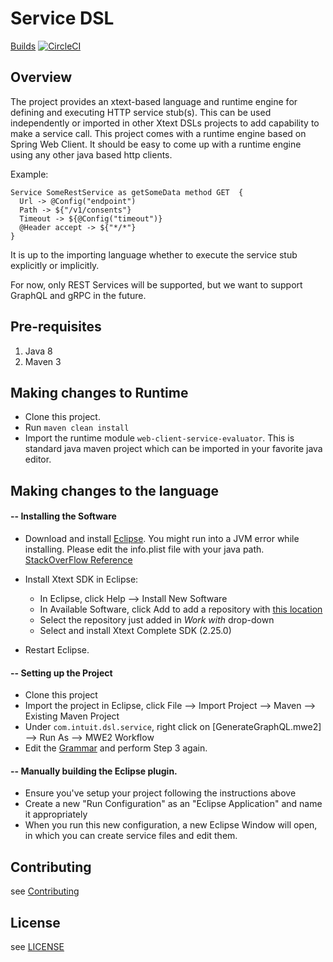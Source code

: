 # Service DSL

[Builds](https://app.circleci.com/pipelines/github/graph-quilt/xtext-service-dsl) [![CircleCI](https://circleci.com/gh/graph-quilt/xtext-service-dsl/tree/master.svg?style=shield)](https://app.circleci.com/pipelines/github/graph-quilt/xtext-service-dsl)

## Overview

The project provides an xtext-based language and runtime engine for defining and executing HTTP service stub(s).  This can be used independently or imported in other Xtext DSLs projects to add capability to make a service call. This project comes with a runtime engine based on Spring Web Client. It should be easy to come up with a runtime engine using any other java based http clients.

Example:

```
Service SomeRestService as getSomeData method GET  {
  Url -> @Config("endpoint")
  Path -> ${"/v1/consents"}
  Timeout -> ${@Config("timeout")}
  @Header accept -> ${"*/*"}
}
```

It is up to the importing language whether to execute the service stub explicitly or implicitly.  

For now, only REST Services will be supported, but we want to support GraphQL and gRPC in the future.

## Pre-requisites

1. Java 8
2. Maven 3

## Making changes to Runtime

* Clone this project.
* Run `maven clean install`
* Import the runtime module `web-client-service-evaluator`. This is standard java maven project which can be imported in your favorite java editor.
  
  
## Making changes to the language

#### -- Installing the Software 

*	Download and install [Eclipse](https://www.eclipse.org/downloads/download.php?file=/technology/epp/downloads/release/2020-06/R/eclipse-jee-2020-06-R-macosx-cocoa-x86_64.dmg). You might run into a JVM error while installing. Please edit the info.plist file with your java path. [StackOverFlow Reference](https://stackoverflow.com/questions/52652846/cant-install-eclipse-failed-to-create-the-java-virtual-machine-on-mac)

*	Install Xtext SDK in Eclipse:
	*	In Eclipse, click Help --> Install New Software
	*	In Available Software, click Add to add a repository with [this location](http://download.eclipse.org/modeling/tmf/xtext/updates/composite/releases/)   
	*	Select the repository just added in _Work with_ drop-down
	*	Select and install Xtext Complete SDK (2.25.0)  
   	
*	Restart Eclipse.    
   
#### -- Setting up the Project 

*	Clone this project
*  	Import the project in Eclipse, click File --> Import Project --> Maven --> Existing Maven Project
*	Under `com.intuit.dsl.service`, right click on [GenerateGraphQL.mwe2] --> Run As --> MWE2 Workflow
* 	Edit the [Grammar](https://github.com/graph-quilt/xtext-service-dsl/blob/master/com.intuit.dsl.service/com.intuit.dsl.service/src/com/intuit/dsl/Service.xtext) and perform Step 3 again.

#### -- Manually building the Eclipse plugin.

*	Ensure you've setup your project following the instructions above
*	Create a new "Run Configuration" as an "Eclipse Application" and name it appropriately
*	When you run this new configuration, a new Eclipse Window will open, in which you can create service files and edit them.


## Contributing

see [Contributing](./CONTRIBUTING.md)

## License

see [LICENSE](./LICENSE)
